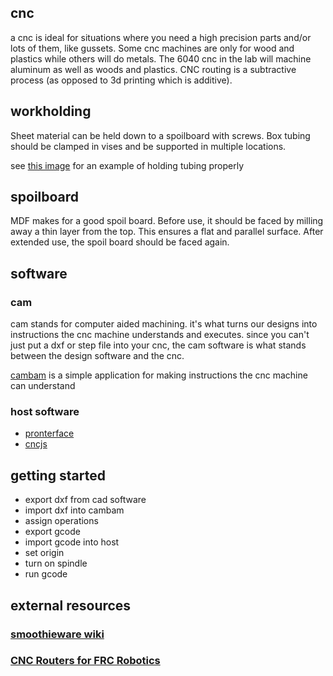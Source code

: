 ## cnc
 
a cnc is ideal for situations where you need a high precision parts and/or lots of them, like gussets. Some cnc machines are only for wood and plastics while others will do metals. The 6040 cnc in the lab will machine aluminum as well as woods and plastics. CNC routing is a subtractive process (as opposed to 3d printing which is additive).
 
## workholding
Sheet material can be held down to a spoilboard with screws. Box tubing should be clamped in vises and be supported in multiple locations.
 
see [this image](http://i.imgur.com/cCq499Tl.jpg) for an example of holding tubing properly
 
## spoilboard
MDF makes for a good spoil board. Before use, it should be faced by milling away a thin layer from the top. This ensures a flat and parallel surface. After extended use, the spoil board should be faced again.
 
## software

### cam
cam stands for computer aided machining. it's what turns our designs into instructions the cnc machine understands and executes. since you can't just put a dxf or step file into your cnc, the cam software is what stands between the design software and the cnc.

[cambam](http://www.cambam.info/) is a simple application for making instructions the cnc machine can understand
 
### host software
* [pronterface](http://www.pronterface.com/)
* [cncjs](https://github.com/cncjs/cncjs)

## getting started
* export dxf from cad software
* import dxf into cambam
* assign operations
* export gcode
* import gcode into host
* set origin
* turn on spindle
* run gcode

## external resources

### [smoothieware wiki](http://smoothieware.org/cnc-mill-guide)
### [CNC Routers for FRC Robotics](https://www.chiefdelphi.com/forums/showthread.php?t=158505)